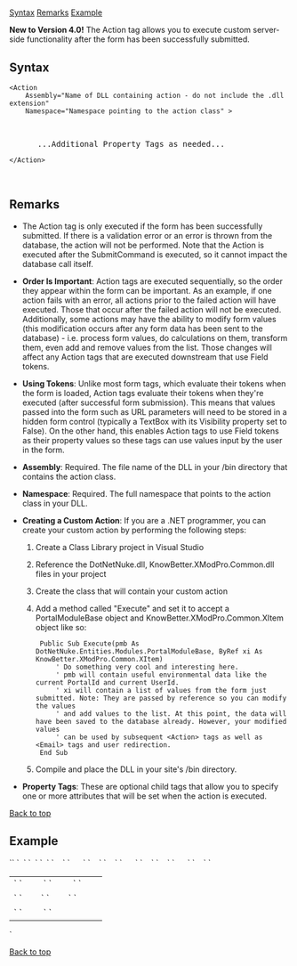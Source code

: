 # <Action>

<a name="top" xmlns="http://www.w3.org/1999/xhtml"></a>

[Syntax](#syntax) [Remarks](#remarks) [Example](#example)

**New to Version 4.0!** The Action tag allows you to execute custom server-side functionality after the form has been successfully submitted.

<a name="syntax" xmlns="http://www.w3.org/1999/xhtml"></a>

## Syntax

    <Action
        Assembly="Name of DLL containing action - do not include the .dll extension" 
        Namespace="Namespace pointing to the action class" > 

<pre xmlns="" xml:space="preserve">      <Property Name="_string_" Value="_string_" />
</pre>

<pre xmlns="" xml:space="preserve">      ...Additional Property Tags as needed...</pre>

    </Action>

 <a name="remarks" xmlns="http://www.w3.org/1999/xhtml"></a>

## Remarks

*   The Action tag is only executed if the form has been successfully submitted. If there is a validation error or an error is thrown from the database, the action will not be performed. Note that the Action is executed after the SubmitCommand is executed, so it cannot impact the database call itself.  

*   **Order Is Important**: Action tags are executed sequentially, so the order they appear within the form can be important. As an example, if one action fails with an error, all actions prior to the failed action will have executed. Those that occur after the failed action will not be executed. Additionally, some actions may have the ability to modify form values (this modification occurs after any form data has been sent to the database) - i.e. process form values, do calculations on them, transform them, even add and remove values from the list. Those changes will affect any Action tags that are executed downstream that use Field tokens.  

*   **Using Tokens**: Unlike most form tags, which evaluate their tokens when the form is loaded, Action tags evaluate their tokens when they're executed (after successful form submission). This means that values passed into the form such as URL parameters will need to be stored in a hidden form control (typically a TextBox with its Visibility property set to False). On the other hand, this enables Action tags to use Field tokens as their property values so these tags can use values input by the user in the form.  

*   **Assembly**: Required. The file name of the DLL in your /bin directory that contains the action class.  

*   **Namespace**: Required. The full namespace that points to the action class in your DLL.  

*   **Creating a Custom Action**: If you are a .NET programmer, you can create your custom action by performing the following steps:  

    1.  Create a Class Library project in Visual Studio  

    2.  Reference the DotNetNuke.dll, KnowBetter.XModPro.Common.dll files in your project  

    3.  Create the class that will contain your custom action  

    4.  Add a method called "Execute" and set it to accept a PortalModuleBase object and KnowBetter.XModPro.Common.XItem object like so:  

        ` Public Sub Execute(pmb As DotNetNuke.Entities.Modules.PortalModuleBase, ByRef xi As KnowBetter.XModPro.Common.XItem)`  
        `     ' Do something very cool and interesting here.`  
        `     ' pmb will contain useful environmental data like the current PortalId and current UserId.`  
        `     ' xi will contain a list of values from the form just submitted. Note: They are passed by reference so you can modify the values`  
        `     ' and add values to the list. At this point, the data will have been saved to the database already. However, your modified values`  
        `     ' can be used by subsequent <Action> tags as well as <Email> tags and user redirection.`  
        ` End Sub`  

    5.  Compile and place the DLL in your site's /bin directory.  

*   **Property Tags**: These are optional child tags that allow you to specify one or more attributes that will be set when the action is executed.  

[Back to top](#top)<a name="example" xmlns="http://www.w3.org/1999/xhtml"></a>

## Example

<div xmlns="">`<AddForm>`  
`  <SubmitCommand CommandText="INSERT INTO Users(FirstName, LastName) VALUES(@FirstName, @LastName)" />`  
`  <Action Assembly="MyCompany.XMPActions" Namespace="MyCompany.XModPro.Actions.MyCustomAction" />`  
`  <table>`  
`    <tr>`  
`      <td>`  
`         <Label For="txtFirstName" Text="First Name" />`  
`         <TextBox Id="txtFirstName" DataField="FirstName" DataType="string" />`  
`       </td>`  
`    </tr>`  
`    <tr>`  
`      <td>`  
`        <Label For="txtLastName" Text="Last Name" />`  
`        <TextBox Id="txtLastName" DataField="LastName" DataType="string" />`  
`      </td>`  
`    </tr>`  
`    <tr>`  
`      <td colspan="2">`  
`        <AddButton Text="Add"/> <CancelButton Text="Cancel"/>`  
`      </td>`  
`    </tr>`  
`  </table>  
</AddForm>`</div>

[Back to top](#top)